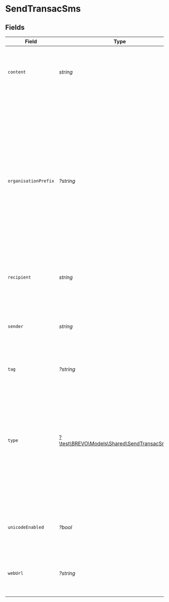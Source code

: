 # SendTransacSms


## Fields

| Field                                                                                                                                                                                                                                                                                                    | Type                                                                                                                                                                                                                                                                                                     | Required                                                                                                                                                                                                                                                                                                 | Description                                                                                                                                                                                                                                                                                              | Example                                                                                                                                                                                                                                                                                                  |
| -------------------------------------------------------------------------------------------------------------------------------------------------------------------------------------------------------------------------------------------------------------------------------------------------------- | -------------------------------------------------------------------------------------------------------------------------------------------------------------------------------------------------------------------------------------------------------------------------------------------------------- | -------------------------------------------------------------------------------------------------------------------------------------------------------------------------------------------------------------------------------------------------------------------------------------------------------- | -------------------------------------------------------------------------------------------------------------------------------------------------------------------------------------------------------------------------------------------------------------------------------------------------------- | -------------------------------------------------------------------------------------------------------------------------------------------------------------------------------------------------------------------------------------------------------------------------------------------------------- |
| `content`                                                                                                                                                                                                                                                                                                | *string*                                                                                                                                                                                                                                                                                                 | :heavy_check_mark:                                                                                                                                                                                                                                                                                       | Content of the message. If more than **160 characters** long, will be sent as multiple text messages<br/>                                                                                                                                                                                                | Enter this code:CCJJG8 to validate your account                                                                                                                                                                                                                                                          |
| `organisationPrefix`                                                                                                                                                                                                                                                                                     | *?string*                                                                                                                                                                                                                                                                                                | :heavy_minus_sign:                                                                                                                                                                                                                                                                                       | A recognizable prefix will ensure your audience knows who you are. Recommended by U.S. carriers. This will be added as your Brand Name before the message content. **Prefer verifying maximum length of 160 characters including this prefix in message content to avoid multiple sending of same sms.** | MyCompany                                                                                                                                                                                                                                                                                                |
| `recipient`                                                                                                                                                                                                                                                                                              | *string*                                                                                                                                                                                                                                                                                                 | :heavy_check_mark:                                                                                                                                                                                                                                                                                       | Mobile number to send SMS with the country code                                                                                                                                                                                                                                                          | 33689965433                                                                                                                                                                                                                                                                                              |
| `sender`                                                                                                                                                                                                                                                                                                 | *string*                                                                                                                                                                                                                                                                                                 | :heavy_check_mark:                                                                                                                                                                                                                                                                                       | Name of the sender. **The number of characters is limited to 11 for alphanumeric characters and 15 for numeric characters**<br/>                                                                                                                                                                         | MyShop                                                                                                                                                                                                                                                                                                   |
| `tag`                                                                                                                                                                                                                                                                                                    | *?string*                                                                                                                                                                                                                                                                                                | :heavy_minus_sign:                                                                                                                                                                                                                                                                                       | Tag of the message                                                                                                                                                                                                                                                                                       | accountValidation                                                                                                                                                                                                                                                                                        |
| `type`                                                                                                                                                                                                                                                                                                   | [?\test\BREVO\Models\Shared\SendTransacSmsType](../../models/shared/SendTransacSmsType.md)                                                                                                                                                                                                               | :heavy_minus_sign:                                                                                                                                                                                                                                                                                       | Type of the SMS. Marketing SMS messages are those sent typically with marketing content. Transactional SMS messages are sent to individuals and are triggered in response to some action, such as a sign-up, purchase, etc.                                                                              | marketing                                                                                                                                                                                                                                                                                                |
| `unicodeEnabled`                                                                                                                                                                                                                                                                                         | *?bool*                                                                                                                                                                                                                                                                                                  | :heavy_minus_sign:                                                                                                                                                                                                                                                                                       | Format of the message. It indicates whether the content should be treated as unicode or not.<br/>                                                                                                                                                                                                        | true                                                                                                                                                                                                                                                                                                     |
| `webUrl`                                                                                                                                                                                                                                                                                                 | *?string*                                                                                                                                                                                                                                                                                                | :heavy_minus_sign:                                                                                                                                                                                                                                                                                       | Webhook to call for each event triggered by the message (delivered etc.)                                                                                                                                                                                                                                 | http://requestb.in/173lyyx1                                                                                                                                                                                                                                                                              |